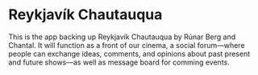 Reykjavík Chautauqua
====================

This is the app backing up Reykjavík Chautauqua by Rúnar Berg
and Chantal. It will function as a front of our cinema, a social
forum—where people can exchange ideas, comments, and opinions about
past present and future shows—as well as message board for comming
events.

